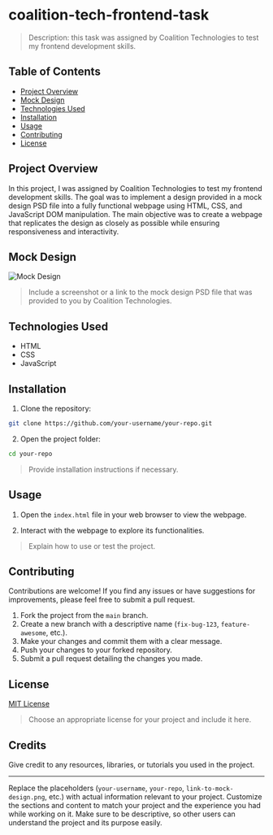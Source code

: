 # coalition-tech-frontend-task

> Description: this task was assigned by Coalition Technologies to test my frontend development skills.

## Table of Contents

- [Project Overview](#project-overview)
- [Mock Design](#mock-design)
- [Technologies Used](#technologies-used)
- [Installation](#installation)
- [Usage](#usage)
- [Contributing](#contributing)
- [License](#license)

## Project Overview

In this project, I was assigned by Coalition Technologies to test my frontend development skills. The goal was to implement a design provided in a mock design PSD file into a fully functional webpage using HTML, CSS, and JavaScript DOM manipulation. The main objective was to create a webpage that replicates the design as closely as possible while ensuring responsiveness and interactivity.

## Mock Design

![Mock Design](link-to-mock-design.png)

> Include a screenshot or a link to the mock design PSD file that was provided to you by Coalition Technologies.

## Technologies Used

- HTML
- CSS
- JavaScript

## Installation

1. Clone the repository:

```bash
git clone https://github.com/your-username/your-repo.git
```

2. Open the project folder:

```bash
cd your-repo
```

> Provide installation instructions if necessary.

## Usage

1. Open the `index.html` file in your web browser to view the webpage.

2. Interact with the webpage to explore its functionalities.

> Explain how to use or test the project.

## Contributing

Contributions are welcome! If you find any issues or have suggestions for improvements, please feel free to submit a pull request.

1. Fork the project from the `main` branch.
2. Create a new branch with a descriptive name (`fix-bug-123`, `feature-awesome`, etc.).
3. Make your changes and commit them with a clear message.
4. Push your changes to your forked repository.
5. Submit a pull request detailing the changes you made.

## License

[MIT License](LICENSE)

> Choose an appropriate license for your project and include it here.

## Credits

Give credit to any resources, libraries, or tutorials you used in the project.

---

Replace the placeholders (`your-username`, `your-repo`, `link-to-mock-design.png`, etc.) with actual information relevant to your project. Customize the sections and content to match your project and the experience you had while working on it. Make sure to be descriptive, so other users can understand the project and its purpose easily.
